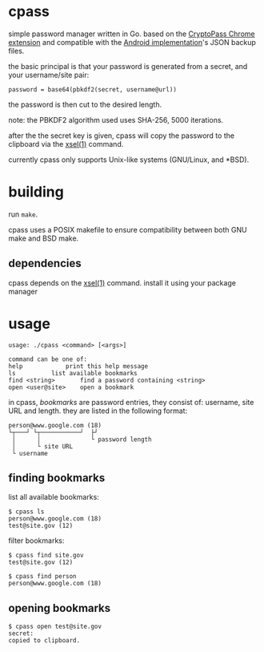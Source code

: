 # cpass
simple password manager written in Go.
based on the [CryptoPass Chrome extension](https://github.com/dchest/cryptopass/ "CryptoPass GitHub") and compatible with the [Android implementation](https://f-droid.org/en/packages/krasilnikov.alexey.cryptopass/ "CryptoPass Android F-Droid Page")'s JSON backup files.

the basic principal is that your password is generated from a secret, and your username/site pair:

	password = base64(pbkdf2(secret, username@url))

the password is then cut to the desired length.

note: the PBKDF2 algorithm used uses SHA-256, 5000 iterations.

after the the secret key is given, cpass will copy the password to the clipboard via the [xsel(1)](http://www.vergenet.net/~conrad/software/xsel/ "xsel Homepage") command.

currently cpass only supports Unix-like systems (GNU/Linux, and \*BSD).

# building
run `make`.

cpass uses a POSIX makefile to ensure compatibility between both GNU make and BSD make.

## dependencies
cpass depends on the [xsel(1)](http://www.vergenet.net/~conrad/software/xsel/ "xsel Homepage") command. install it using your package manager

# usage

	usage: ./cpass <command> [<args>]
	
	command can be one of:
	help			print this help message
	ls			list available bookmarks
	find <string>		find a password containing <string>
	open <user@site>	open a bookmark

in cpass, *bookmarks* are password entries, they consist of: username, site URL and length. they are listed in the following format:

	person@www.google.com (18)
	└┬───┘ └┬───────────┘  ├┘
	 │      │              └ password length
	 │      └ site URL
	 └ username

## finding bookmarks
list all available bookmarks:

	$ cpass ls
	person@www.google.com (18)
	test@site.gov (12)

filter bookmarks:

	$ cpass find site.gov
	test@site.gov (12)

	$ cpass find person
	person@www.google.com (18)

## opening bookmarks

	$ cpass open test@site.gov
	secret:
	copied to clipboard.
